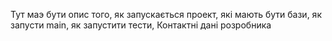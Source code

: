 Тут маэ бути опис того, як запускається проект, які мають бути бази, як запусти main, як запустити тести,
Контактні дані розробника